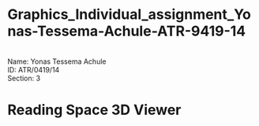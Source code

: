 # Graphics_Individual_assignment_Yonas-Tessema-Achule-ATR-9419-14
<br>
Name: Yonas Tessema Achule 
<br>
ID: ATR/0419/14
<br>
Section: 3

# Reading Space 3D Viewer


